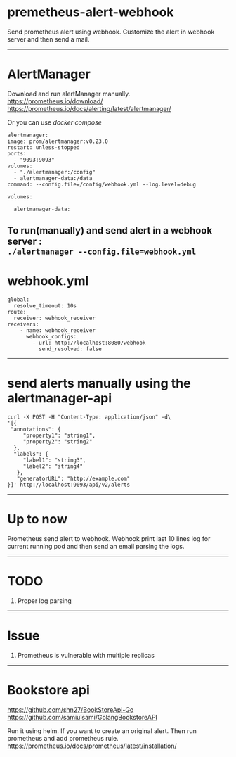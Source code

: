 # premetheus-alert-webhook
Send prometheus alert using webhook. Customize the alert in webhook server and then send a mail.

-----------------------------
# AlertManager
Download and run alertManager manually. <br>
https://prometheus.io/download/ <br>
https://prometheus.io/docs/alerting/latest/alertmanager/

Or you can use <i> docker compose </i>
```
alertmanager:
image: prom/alertmanager:v0.23.0
restart: unless-stopped
ports:
  - "9093:9093"
volumes:
  - "./alertmanager:/config"
  - alertmanager-data:/data
command: --config.file=/config/webhook.yml --log.level=debug

volumes:

  alertmanager-data:
```

To run(manually) and send alert in a webhook server : <br>
`./alertmanager --config.file=webhook.yml`
------------------------------
# webhook.yml
````
global:
  resolve_timeout: 10s
route:
  receiver: webhook_receiver
receivers:
    - name: webhook_receiver
      webhook_configs:
        - url: http://localhost:8080/webhook
          send_resolved: false
````

---------------------------------

# send alerts manually using the alertmanager-api
````
curl -X POST -H "Content-Type: application/json" -d\
'[{
 "annotations": {
     "property1": "string1",
     "property2": "string2"
  },
  "labels": {
     "label1": "string3",
     "label2": "string4"
   },
   "generatorURL": "http://example.com"
}]' http://localhost:9093/api/v2/alerts
````

-------------------- 

# Up to now
Prometheus send alert to webhook. Webhook print last 10 lines log for current running pod and then send an email 
parsing the logs.


--------------------

# TODO
 1. Proper log parsing

----------------------
# Issue
  1. Prometheus is vulnerable with multiple replicas
----------------------

# Bookstore api
https://github.com/shn27/BookStoreApi-Go <br>
https://github.com/samiulsami/GolangBookstoreAPI

Run it using helm. If you want to create an original alert. Then run prometheus and add prometheus rule.
https://prometheus.io/docs/prometheus/latest/installation/